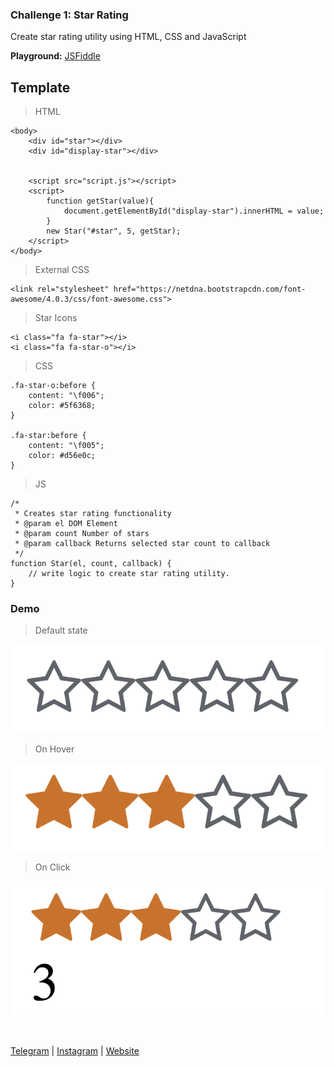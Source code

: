 ### Challenge 1: Star Rating

Create star rating utility using HTML, CSS and JavaScript

**Playground:** [JSFiddle](https://jsfiddle.net/devkode/wxoykdgm/)

## Template

> HTML

```
<body>
    <div id="star"></div>
    <div id="display-star"></div>


    <script src="script.js"></script>
    <script>
        function getStar(value){
            document.getElementById("display-star").innerHTML = value;
        }
        new Star("#star", 5, getStar);
    </script>
</body>
```

> External CSS

```
<link rel="stylesheet" href="https://netdna.bootstrapcdn.com/font-awesome/4.0.3/css/font-awesome.css">
```

> Star Icons

```
<i class="fa fa-star"></i>
<i class="fa fa-star-o"></i>
```

> CSS

```
.fa-star-o:before {
    content: "\f006";
    color: #5f6368;
}

.fa-star:before {
    content: "\f005";
    color: #d56e0c;
}
```

> JS

```
/*
 * Creates star rating functionality
 * @param el DOM Element
 * @param count Number of stars
 * @param callback Returns selected star count to callback
 */
function Star(el, count, callback) {
    // write logic to create star rating utility.
}

```

### Demo

> Default state

![](./images/1.png)

> On Hover

![](./images/2.png)

> On Click

![](./images/3.png)

<br />

[Telegram](http://t.me/teamdevkode) | [Instagram](https://www.instagram.com/devkode.io/) | [Website](https://learn.devkode.io/)
